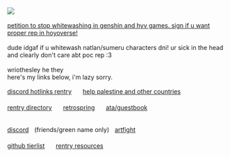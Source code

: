 <br>![](https://komarev.com/ghpvc/?username=WRlOTHESLEY)
<br><br>
[petition to stop whitewashing in genshin and hyv games. sign if u want proper rep in hoyoverse!](https://www.change.org/p/stop-cultural-appropriation-and-whitewashing-in-mihoyo-games/exp/v2/cl_/cl_sharecopy_490127543_en-GB/4/1343729708?recruiter=1343729708&recruited_by_id=6c12e2c0-4179-11ef-95dc-8b77a089c950&utm_source=share_petition&utm_campaign=psf_combo_share_initial&utm_term=psf_combo_share_initial&utm_medium=copylink&utm_content=cl_sharecopy_490127543_en-GB%3A4)
<br><br>
 dude idgaf if u whitewash natlan/sumeru characters dni! ur sick in the head and clearly don't care abt poc rep :3 
<br> <br>
wriothesley he they <br> here's my links below, i'm lazy sorry.
 
[discord hotlinks rentry](https://rentry.co/discordhotlinks)ㅤㅤ[help palestine and other countries](https://arab.org/click-to-help/)
<br><br>
[rentry directory](https://rentry.co/-WRlOLETTE)ㅤㅤ[retrospring](https://retrospring.net/@WRlOTHESLEY)ㅤㅤ[ata/guestbook](https://wriothesIey.atabook.org)
<br><br>

[discord](https://discord.com/users/664277846390210591)ㅤ(friends/green name only)ㅤ[artfight](https://artfight.net/~judiciaries)
<br><br>
[github tierlist](https://rentry.co/github-tierlist)ㅤㅤ[rentry resources](https://rentry.co/ulzzang)
